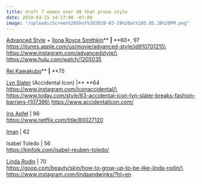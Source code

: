 ```yaml
---
title: draft 7 women over 60 that prove style
date: 2018-03-15 14:37:00 -07:00
image: "/uploads/Screen%20Shot%202018-03-19%20at%205.05.38%20PM.png"
---
```



[Advanced Style](https://www.instagram.com/advancedstyle/) \+ [Ilona Royce Smithkin](https://www.instagram.com/ilonaroycesmithkin/)** **|** **60\+, 97\
https://itunes.apple.com/us/movie/advanced-style/id910701215\
https://www.instagram.com/advancedstyle/\
https://www.hulu.com/watch/1205035

[Rei Kawakubo](https://www.instagram.com/commedesgarcons/)** **|** **75

[Lyn Slater](https://www.instagram.com/iconaccidental/) (Accidental Icon) |** **64\
https://www.instagram.com/iconaccidental/\
https://www.today.com/style/63-accidental-icon-lyn-slater-breaks-fashion-barriers-t107396\
https://www.accidentalicon.com/

[Iris Apfel](https://www.instagram.com/iris.apfel/) | 96\
https://www.netflix.com/title/80027120

[Iman](https://www.instagram.com/the_real_iman/) | 62

Isabel Toledo | 56\
https://kinfolk.com/isabel-reuben-toledo/

[Linda Rodin](https://www.instagram.com/lindaandwinks/) | 70\
https://goop.com/beauty/skin/how-to-grow-up-to-be-like-linda-rodin/\
https://www.instagram.com/lindaandwinks/?hl=en